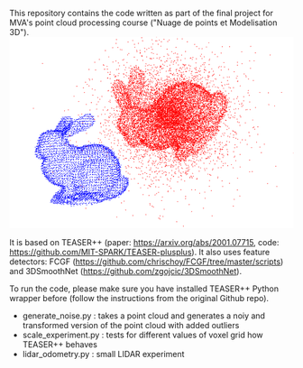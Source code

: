 This repository contains the code written as part of the final project for MVA's point cloud processing course ("Nuage de points et Modelisation 3D").
![image info](./data/before_teaser.png)

It is based on TEASER++ (paper: https://arxiv.org/abs/2001.07715, code: https://github.com/MIT-SPARK/TEASER-plusplus). It also uses feature detectors: FCGF (https://github.com/chrischoy/FCGF/tree/master/scripts) and 3DSmoothNet (https://github.com/zgojcic/3DSmoothNet).

To run the code, please make sure you have installed TEASER++ Python wrapper before (follow the instructions from the original Github repo).

* generate_noise.py : takes a point cloud and generates a noiy and transformed version of the point cloud with added outliers
* scale_experiment.py : tests for different values of voxel grid how TEASER++ behaves
* lidar_odometry.py : small LIDAR experiment
